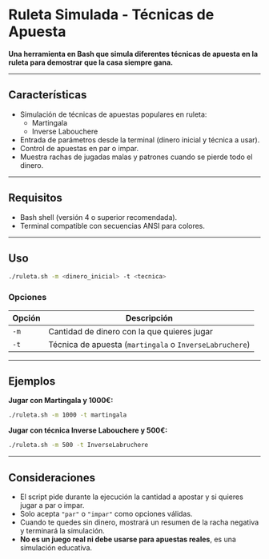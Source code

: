 
# Ruleta Simulada - Técnicas de Apuesta

**Una herramienta en Bash que simula diferentes técnicas de apuesta en la ruleta para demostrar que la casa siempre gana.**

---

## Características

- Simulación de técnicas de apuestas populares en ruleta:
  - Martingala
  - Inverse Labouchere
- Entrada de parámetros desde la terminal (dinero inicial y técnica a usar).
- Control de apuestas en par o impar.
- Muestra rachas de jugadas malas y patrones cuando se pierde todo el dinero.

---

## Requisitos

- Bash shell (versión 4 o superior recomendada).
- Terminal compatible con secuencias ANSI para colores.

---

## Uso

```bash
./ruleta.sh -m <dinero_inicial> -t <tecnica>
```

### Opciones

| Opción | Descripción                                                 |
|--------|-------------------------------------------------------------|
| `-m`   | Cantidad de dinero con la que quieres jugar                 |
| `-t`   | Técnica de apuesta (`martingala` o `InverseLabruchere`)     |

---

## Ejemplos

**Jugar con Martingala y 1000€:**

```bash
./ruleta.sh -m 1000 -t martingala
```

**Jugar con técnica Inverse Labouchere y 500€:**

```bash
./ruleta.sh -m 500 -t InverseLabruchere
```

---

## Consideraciones

- El script pide durante la ejecución la cantidad a apostar y si quieres jugar a par o impar.
- Solo acepta `"par"` o `"impar"` como opciones válidas.
- Cuando te quedes sin dinero, mostrará un resumen de la racha negativa y terminará la simulación.
- **No es un juego real ni debe usarse para apuestas reales**, es una simulación educativa.
